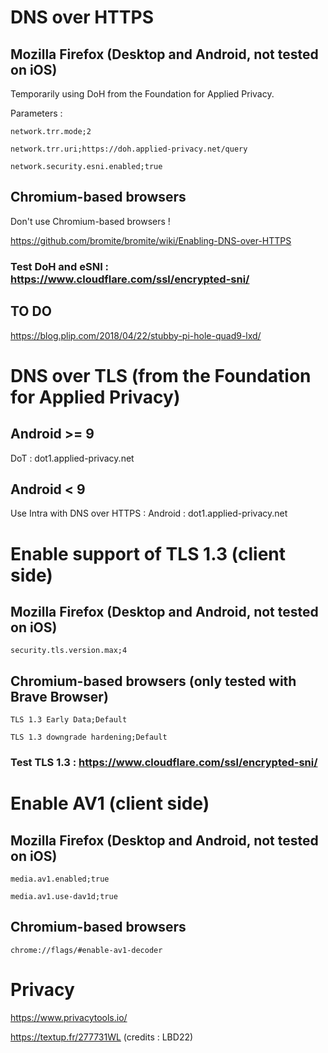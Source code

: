 # DNS over HTTPS

## Mozilla Firefox (Desktop and Android, not tested on iOS)

Temporarily using DoH from the Foundation for Applied Privacy.

Parameters :

```
network.trr.mode;2
```
```
network.trr.uri;https://doh.applied-privacy.net/query
```
```
network.security.esni.enabled;true
```

## Chromium-based browsers

Don't use Chromium-based browsers !

https://github.com/bromite/bromite/wiki/Enabling-DNS-over-HTTPS

### Test DoH and eSNI : https://www.cloudflare.com/ssl/encrypted-sni/

## TO DO

https://blog.plip.com/2018/04/22/stubby-pi-hole-quad9-lxd/

# DNS over TLS (from the Foundation for Applied Privacy)

## Android >= 9

DoT : dot1.applied-privacy.net

## Android < 9

Use Intra with DNS over HTTPS : Android : dot1.applied-privacy.net

# Enable support of TLS 1.3 (client side)

## Mozilla Firefox (Desktop and Android, not tested on iOS)

```
security.tls.version.max;4
```

## Chromium-based browsers (only tested with Brave Browser)

```
TLS 1.3 Early Data;Default
```
```
TLS 1.3 downgrade hardening;Default
```

### Test TLS 1.3 : https://www.cloudflare.com/ssl/encrypted-sni/

# Enable AV1 (client side)

## Mozilla Firefox (Desktop and Android, not tested on iOS)

```
media.av1.enabled;true
```
```
media.av1.use-dav1d;true
```

## Chromium-based browsers

```
chrome://flags/#enable-av1-decoder
```

# Privacy

https://www.privacytools.io/

https://textup.fr/277731WL (credits : LBD22)